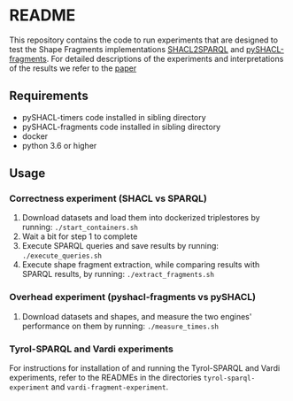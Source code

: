 # README
This repository contains the code to run experiments that are designed to test the Shape Fragments implementations [SHACL2SPARQL](https://github.com/shape-fragments/shacl2sparql) and [pySHACL-fragments](https://github.com/shape-fragments/pyshacl-fragments). For detailed descriptions of the experiments and interpretations of the results we refer to the [paper](https://github.com/shape-fragments/full-paper)

## Requirements
- pySHACL-timers code installed in sibling directory
- pySHACL-fragments code installed in sibling directory
- docker
- python 3.6 or higher

## Usage

### Correctness experiment (SHACL vs SPARQL)
1. Download datasets and load them into dockerized triplestores by running: `./start_containers.sh`
2. Wait a bit for step 1 to complete
3. Execute SPARQL queries and save results by running: `./execute_queries.sh`
4. Execute shape fragment extraction, while comparing results with SPARQL results, by running: `./extract_fragments.sh`

### Overhead experiment (pyshacl-fragments vs pySHACL)
1. Download datasets and shapes, and measure the two engines' performance on them by running: `./measure_times.sh`

### Tyrol-SPARQL and Vardi experiments
For instructions for installation of and running the Tyrol-SPARQL and Vardi experiments, refer to the READMEs in the directories `tyrol-sparql-experiment` and `vardi-fragment-experiment`.
